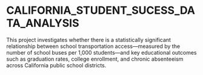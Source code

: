 # CALIFORNIA_STUDENT_SUCESS_DATA_ANALYSIS
This project investigates whether there is a statistically significant relationship between school transportation access—measured by the number of school buses per 1,000 students—and key educational outcomes such as graduation rates, college enrollment, and chronic absenteeism across California public school districts.
